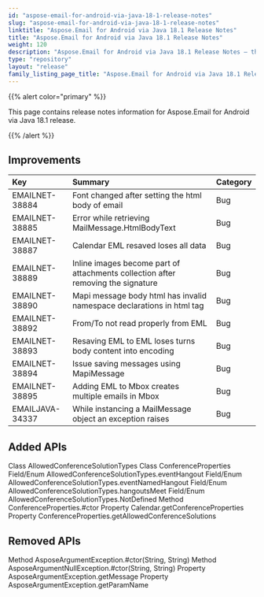 ```yaml
---
id: "aspose-email-for-android-via-java-18-1-release-notes"
slug: "aspose-email-for-android-via-java-18-1-release-notes"
linktitle: "Aspose.Email for Android via Java 18.1 Release Notes"
title: "Aspose.Email for Android via Java 18.1 Release Notes"
weight: 120
description: "Aspose.Email for Android via Java 18.1 Release Notes – the latest updates and fixes."
type: "repository"
layout: "release"
family_listing_page_title: "Aspose.Email for Android via Java 18.1 Release Notes"
---
```


{{% alert color="primary" %}} 

This page contains release notes information for Aspose.Email for Android via Java 18.1 release.

{{% /alert %}} 
## **Improvements**

|**Key**|**Summary**|**Category**|
| :- | :- | :- |
|EMAILNET-38884|Font changed after setting the html body of email|Bug|
|EMAILNET-38885|Error while retrieving MailMessage.HtmlBodyText|Bug|
|EMAILNET-38887|Calendar EML resaved loses all data|Bug|
|EMAILNET-38889|Inline images become part of attachments collection after removing the signature|Bug|
|EMAILNET-38890|Mapi message body html has invalid namespace declarations in html tag|Bug|
|EMAILNET-38892|From/To not read properly from EML|Bug|
|EMAILNET-38893|Resaving EML to EML loses turns body content into encoding|Bug|
|EMAILNET-38894|Issue saving messages using MapiMessage|Bug|
|EMAILNET-38895|Adding EML to Mbox creates multiple emails in Mbox|Bug|
|EMAILJAVA-34337|While instancing a MailMessage object an exception raises|Bug|

## **Added APIs**
Class AllowedConferenceSolutionTypes
Class ConferenceProperties
Field/Enum AllowedConferenceSolutionTypes.eventHangout
Field/Enum AllowedConferenceSolutionTypes.eventNamedHangout
Field/Enum AllowedConferenceSolutionTypes.hangoutsMeet
Field/Enum AllowedConferenceSolutionTypes.NotDefined
Method ConferenceProperties.#ctor
Property Calendar.getConferenceProperties
Property ConferenceProperties.getAllowedConferenceSolutions
## **Removed APIs**
Method AsposeArgumentException.#ctor(String, String)
Method AsposeArgumentNullException.#ctor(String, String)
Property AsposeArgumentException.getMessage
Property AsposeArgumentException.getParamName
